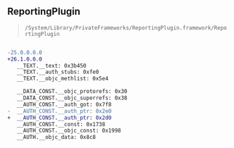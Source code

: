 ## ReportingPlugin

> `/System/Library/PrivateFrameworks/ReportingPlugin.framework/ReportingPlugin`

```diff

-25.0.0.0.0
+26.1.0.0.0
   __TEXT.__text: 0x3b450
   __TEXT.__auth_stubs: 0xfe0
   __TEXT.__objc_methlist: 0x5e4

   __DATA_CONST.__objc_protorefs: 0x30
   __DATA_CONST.__objc_superrefs: 0x38
   __AUTH_CONST.__auth_got: 0x7f8
-  __AUTH_CONST.__auth_ptr: 0x2e0
+  __AUTH_CONST.__auth_ptr: 0x2d0
   __AUTH_CONST.__const: 0x1738
   __AUTH_CONST.__objc_const: 0x1998
   __AUTH.__objc_data: 0x8c8

```
